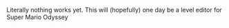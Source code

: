 Literally nothing works yet. This will (hopefully) one day be a level editor for Super Mario Odyssey